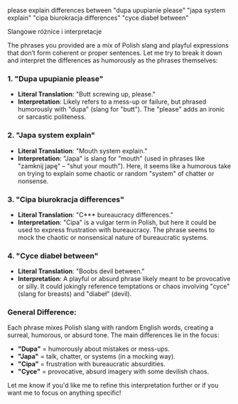 please explain differences between "dupa upupianie please" "japa system explain" "cipa biurokracja differences" "cyce diabeł between"

Slangowe różnice i interpretacje

The phrases you provided are a mix of Polish slang and playful expressions that don’t form coherent or proper sentences. Let me try to break it down and interpret the differences as humorously as the phrases themselves:

### 1. **"Dupa upupianie please"**
   - **Literal Translation**: "Butt screwing up, please."
   - **Interpretation**: Likely refers to a mess-up or failure, but phrased humorously with "dupa" (slang for "butt"). The "please" adds an ironic or sarcastic politeness.

### 2. **"Japa system explain"**
   - **Literal Translation**: "Mouth system explain."
   - **Interpretation**: "Japa" is slang for "mouth" (used in phrases like "zamknij japę" – "shut your mouth"). Here, it seems like a humorous take on trying to explain some chaotic or random "system" of chatter or nonsense.

### 3. **"Cipa biurokracja differences"**
   - **Literal Translation**: "C*** bureaucracy differences."
   - **Interpretation**: "Cipa" is a vulgar term in Polish, but here it could be used to express frustration with bureaucracy. The phrase seems to mock the chaotic or nonsensical nature of bureaucratic systems.

### 4. **"Cyce diabeł between"**
   - **Literal Translation**: "Boobs devil between."
   - **Interpretation**: A playful or absurd phrase likely meant to be provocative or silly. It could jokingly reference temptations or chaos involving "cyce" (slang for breasts) and "diabeł" (devil).

### General Difference:
Each phrase mixes Polish slang with random English words, creating a surreal, humorous, or absurd tone. The main differences lie in the focus:
- **"Dupa"** = humorously about mistakes or mess-ups.
- **"Japa"** = talk, chatter, or systems (in a mocking way).
- **"Cipa"** = frustration with bureaucratic absurdities.
- **"Cyce"** = provocative, absurd imagery with some devilish chaos.

Let me know if you'd like me to refine this interpretation further or if you want me to focus on anything specific!
